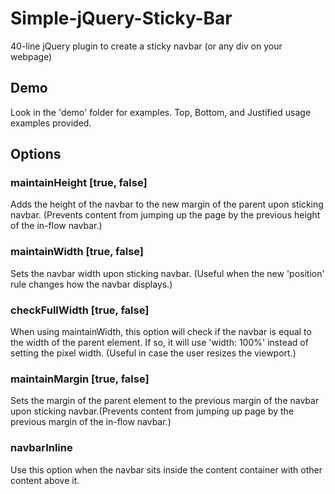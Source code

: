 Simple-jQuery-Sticky-Bar
========================

40-line jQuery plugin to create a sticky navbar (or any div on your webpage)

## Demo

Look in the 'demo' folder for examples. Top, Bottom, and Justified usage examples provided.

## Options

### maintainHeight [true, false]

Adds the height of the navbar to the new margin of the parent upon sticking navbar. (Prevents content from jumping up the page by the previous height of the in-flow navbar.)

### maintainWidth [true, false]

Sets the navbar width upon sticking navbar. (Useful when the new 'position' rule changes how the navbar displays.)

### checkFullWidth [true, false]

When using maintainWidth, this option will check if the navbar is equal to the width of the parent element. If so, it will use 'width: 100%' instead of setting the pixel width. (Useful in case the user resizes the viewport.)

### maintainMargin [true, false]

Sets the margin of the parent element to the previous margin of the navbar upon sticking navbar.(Prevents content from jumping up page by the previous margin of the in-flow navbar.)

### navbarInline

Use this option when the navbar sits inside the content container with other content above it.